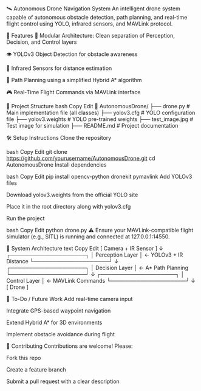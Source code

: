 🛰️ Autonomous Drone Navigation System
An intelligent drone system capable of autonomous obstacle detection, path planning, and real-time flight control using YOLO, infrared sensors, and MAVLink protocol.

🚀 Features
🧠 Modular Architecture: Clean separation of Perception, Decision, and Control layers

👁️ YOLOv3 Object Detection for obstacle awareness

📡 Infrared Sensors for distance estimation

🧭 Path Planning using a simplified Hybrid A* algorithm

🎮 Real-Time Flight Commands via MAVLink interface

🧩 Project Structure
bash
Copy
Edit
📂 AutonomousDrone/
├── drone.py                # Main implementation file (all classes)
├── yolov3.cfg              # YOLO configuration file
├── yolov3.weights          # YOLO pre-trained weights
├── test_image.jpg          # Test image for simulation
├── README.md               # Project documentation


🛠️ Setup Instructions
Clone the repository

bash
Copy
Edit
git clone https://github.com/yourusername/AutonomousDrone.git
cd AutonomousDrone
Install dependencies

bash
Copy
Edit
pip install opencv-python dronekit pymavlink
Add YOLOv3 files

Download yolov3.weights from the official YOLO site

Place it in the root directory along with yolov3.cfg

Run the project

bash
Copy
Edit
python drone.py
⚠️ Ensure your MAVLink-compatible flight simulator (e.g., SITL) is running and connected at 127.0.0.1:14550.


📐 System Architecture
text
Copy
Edit
[ Camera + IR Sensor ]
         ↓
  ┌────────────────────┐
  │  Perception Layer  │ ← YOLOv3 + IR Distance
  └────────────────────┘
         ↓
  ┌────────────────────┐
  │  Decision Layer     │ ← A* Path Planning
  └────────────────────┘
         ↓
  ┌────────────────────┐
  │  Control Layer      │ ← MAVLink Commands
  └────────────────────┘
         ↓
       [ Drone ]

       

🧪 To-Do / Future Work
 Add real-time camera input

 Integrate GPS-based waypoint navigation

 Extend Hybrid A* for 3D environments

 Implement obstacle avoidance during flight
 

🤝 Contributing
Contributions are welcome! Please:

Fork this repo

Create a feature branch

Submit a pull request with a clear description

